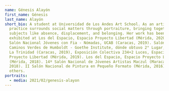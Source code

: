 ```yaml
---
name: Génesis Alayón
first_name: Génesis
last_name: Alayón
short_bio: A student at Universidad de Los Andes Art School. As an artist, her
  practice surrounds social matters through portraiture, bringing together
  subjects like absence, displacement, and belonging. Her work has been
  exhibited at Los del Espacio, Espacio Proyecto Libertad (Mérida, 2020). 22°
  Salón Nacional Jóvenes con Fia - Nómadas, UCAB (Caracas, 2019). Salón Por Los
  Caminos Verdes de Humboldt - Goethe Institute, dónde obtuvo 2° Lugar, Hacienda
  La Trinidad (Caracas, 2019), Exposición Colectiva 234+2 Luces, Espacio
  Proyecto Libertad (Mérida, 2019). Los del Espacio, Espacio Proyecto Libertad
  (Mérida, 2018). 14º Salón Nacional de Jóvenes Artistas Maczul (Maracaibo,
  2018). II Salón Nacional de Pintura en Pequeño Formato (Mérida, 2016), among
  others.
portraits:
  - media: 2021/02/genesis-alayon
---
```

